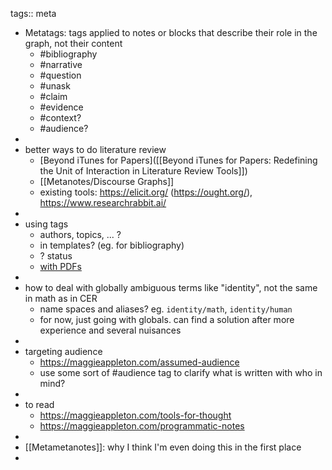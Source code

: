 tags:: meta

- Metatags: tags applied to notes or blocks that describe their role in the graph, not their content
	- #bibliography
	- #narrative
	- #question
	- #unask
	- #claim
	- #evidence
	- #context?
	- #audience?
-
- better ways to do literature review
	- [Beyond iTunes for Papers]([[Beyond iTunes for Papers: Redefining the Unit of Interaction in Literature Review Tools]])
	- [[Metanotes/Discourse Graphs]]
	- existing tools: https://elicit.org/ (https://ought.org/), https://www.researchrabbit.ai/
-
- using tags
	- authors, topics, ... ?
	- in templates? (eg. for bibliography)
	- ? status
	- [with PDFs](https://www.youtube.com/watch?v=vIDyXyEj_FI)
-
- how to deal with globally ambiguous terms like "identity", not the same in math as in CER
	- name spaces and aliases? eg. `identity/math`, `identity/human`
	- for now, just going with globals. can find a solution after more experience and several nuisances
-
- targeting audience
	- https://maggieappleton.com/assumed-audience
	- use some sort of #audience tag to clarify what is written with who in mind?
-
- to read
	- https://maggieappleton.com/tools-for-thought
	- https://maggieappleton.com/programmatic-notes
-
- [[Metametanotes]]: why I think I'm even doing this in the first place
-